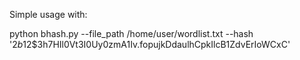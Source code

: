 Simple usage with:


python bhash.py --file_path /home/user/wordlist.txt --hash '$2b$12$3h7HIl0Vt3I0Uy0zmA1Iv.fopujkDdaulhCpkIlcB1ZdvErIoWCxC'
